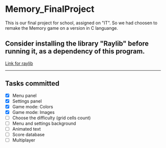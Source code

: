 # Memory_FinalProject
This is our final project for school, assigned on "IT". So we had choosen to remake the Memory game on a version in C languange.

## Consider installing the library "Raylib" before running it, as a dependency of this program.
[Link for raylib](https://raysan5.itch.io/raylib/download/eyJpZCI6ODUzMzEsImV4cGlyZXMiOjE2ODYxMjM2NzJ9.ivKi43SGM1pZGOC%2bwraym7X%2bNvA%3d "Download Raylib")

---

## Tasks committed

- [x] Menu panel
- [x] Settings panel
- [x] Game mode: Colors
- [x] Game mode: Images
- [ ] Choose the difficulty (grid cells count)
- [ ] Menu and settings background
- [ ] Animated text
- [ ] Score database
- [ ] Multiplayer
